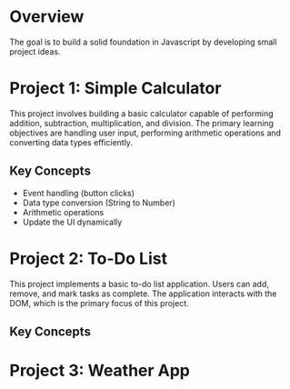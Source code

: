 # Overview

The goal is to build a solid foundation in Javascript by developing small project ideas.

# Project 1: Simple Calculator

This project involves building a basic calculator capable of performing addition, subtraction, multiplication, and division. The primary learning objectives are handling user input, performing arithmetic operations and converting data types efficiently.

## Key Concepts

- Event handling (button clicks)
- Data type conversion (String to Number)
- Arithmetic operations
- Update the UI dynamically

# Project 2: To-Do List

This project implements a basic to-do list application. Users can add, remove, and mark tasks as complete. The application interacts with the DOM, which is the primary focus of this project.

## Key Concepts

# Project 3: Weather App
